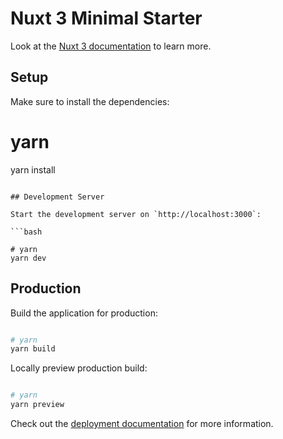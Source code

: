 # Nuxt 3 Minimal Starter

Look at the [Nuxt 3 documentation](https://nuxt.com/docs/getting-started/introduction) to learn more.

## Setup

Make sure to install the dependencies:

# yarn

yarn install

````

## Development Server

Start the development server on `http://localhost:3000`:

```bash

# yarn
yarn dev
````

## Production

Build the application for production:

```bash

# yarn
yarn build
```

Locally preview production build:

```bash

# yarn
yarn preview
```

Check out the [deployment documentation](https://nuxt.com/docs/getting-started/deployment) for more information.
